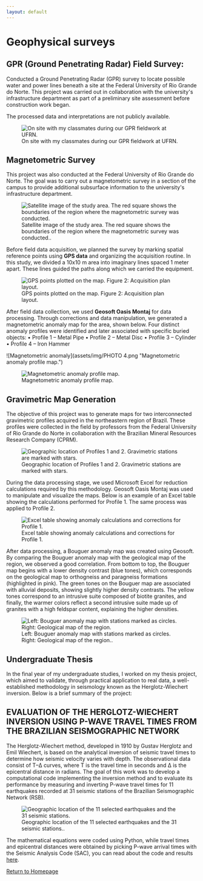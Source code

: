 ```yaml
---
layout: default
---
```


# Geophysical surveys

## GPR (Ground Penetrating Radar) Field Survey:
Conducted a Ground Penetrating Radar (GPR) survey to locate possible water and power lines beneath a site at the Federal University of Rio Grande do Norte. This project was carried out in collaboration with the university's infrastructure department as part of a preliminary site assessment before construction work began.

The processed data and interpretations are not publicly available.

<figure>
  <img src="assets/img/GPR.jpg" alt="On site with my classmates during our GPR fieldwork at UFRN.">
  <figcaption>On site with my classmates during our GPR fieldwork at UFRN.</figcaption>
</figure>

## Magnetometric Survey


This project was also conducted at the Federal University of Rio Grande do Norte. The goal was to carry out a magnetometric survey in a section of the campus to provide additional subsurface information to the university's infrastructure department.

<figure>
  <img src="assets/img/Magnetometria Satelite - PHOTO 2.png" alt="Satellite image of the study area. The red square shows the boundaries of the region where the magnetometric survey was conducted.">
  <figcaption>Satellite image of the study area. The red square shows the boundaries of the region where the magnetometric survey was conducted..</figcaption>
</figure>

Before field data acquisition, we planned the survey by marking spatial reference points using **GPS data** and organizing the acquisition routine. In this study, we divided a 10x10 m area into imaginary lines spaced 1 meter apart. These lines guided the paths along which we carried the equipment.

<figure>
  <img src="assets/img/Mag- Pontos GPS e Grid- PHOTO 3.png" alt="GPS points plotted on the map. Figure 2: Acquisition plan layout.">
  <figcaption>GPS points plotted on the map. Figure 2: Acquisition plan layout.</figcaption>
</figure>


After field data collection, we used **Geosoft Oasis Montaj** for data processing. Through corrections and data manipulation, we generated a magnetometric anomaly map for the area, shown below. Four distinct anomaly profiles were identified and later associated with specific buried objects:
    • Profile 1 – Metal Pipe
    • Profile 2 – Metal Disc
    • Profile 3 – Cylinder
    • Profile 4 – Iron Hammer

![Magnetometric anomaly](assets/img/PHOTO 4.png "Magnetometric anomaly profile map.")

<figure>
  <img src="assets/img/PHOTO 4.png" alt="Magnetometric anomaly profile map.">
  <figcaption>Magnetometric anomaly profile map.</figcaption>
</figure>


## Gravimetric Map Generation

The objective of this project was to generate maps for two interconnected gravimetric profiles acquired in the northeastern region of Brazil. These profiles were collected in the field by professors from the Federal University of Rio Grande do Norte in collaboration with the Brazilian Mineral Resources Research Company (CPRM).

<figure>
  <img src="assets/img/Profiles gravity - PHOTO 5.png" alt="Geographic location of Profiles 1 and 2. Gravimetric stations are marked with stars.">
  <figcaption>Geographic location of Profiles 1 and 2. Gravimetric stations are marked with stars.</figcaption>
</figure>

During the data processing stage, we used Microsoft Excel for reduction calculations required by this methodology. Geosoft Oasis Montaj was used to manipulate and visualize the maps. Below is an example of an Excel table showing the calculations performed for Profile 1. The same process was applied to Profile 2.

<figure>
  <img src="assets/img/Excel profile 1 grav - PHOTO 6.png" alt="Excel table showing anomaly calculations and corrections for Profile 1.">
  <figcaption>Excel table showing anomaly calculations and corrections for Profile 1.</figcaption>
</figure>

After data processing, a Bouguer anomaly map was created using Geosoft.
By comparing the Bouguer anomaly map with the geological map of the region, we observed a good correlation. From bottom to top, the Bouguer map begins with a lower density contrast (blue tones), which corresponds on the geological map to orthogneiss and paragneiss formations (highlighted in pink). The green tones on the Bouguer map are associated with alluvial deposits, showing slightly higher density contrasts. The yellow tones correspond to an intrusive suite composed of biotite granites, and finally, the warmer colors reflect a second intrusive suite made up of granites with a high feldspar content, explaining the higher densities.

<figure>
  <img src="assets/img/PHOTO 7.png" alt="Left: Bouguer anomaly map with stations marked as circles. Right: Geological map of the region.">
  <figcaption>Left: Bouguer anomaly map with stations marked as circles. Right: Geological map of the region..</figcaption>
</figure>


## Undergraduate Thesis

In the final year of my undergraduate studies, I worked on my thesis project, which aimed to validate, through practical application to real data, a well-established methodology in seismology known as the Herglotz-Wiechert inversion. Below is a brief summary of the project:

## EVALUATION OF THE HERGLOTZ-WIECHERT INVERSION USING P-WAVE TRAVEL TIMES FROM THE BRAZILIAN SEISMOGRAPHIC NETWORK
The Herglotz-Wiechert method, developed in 1910 by Gustav Herglotz and Emil Wiechert, is based on the analytical inversion of seismic travel times to determine how seismic velocity varies with depth. The observational data consist of T–Δ curves, where T is the travel time in seconds and Δ is the epicentral distance in radians.
The goal of this work was to develop a computational code implementing the inversion method and to evaluate its performance by measuring and inverting P-wave travel times for 11 earthquakes recorded at 31 seismic stations of the Brazilian Seismographic Network (RSB).

<figure>
  <img src="assets/img/MAPA ESTAÇÕES TCC - PHOTO 8.PNG" alt="Geographic location of the 11 selected earthquakes and the 31 seismic stations.">
  <figcaption>Geographic location of the 11 selected earthquakes and the 31 seismic stations..</figcaption>
</figure>

The mathematical equations were coded using Python, while travel times and epicentral distances were obtained by picking P-wave arrival times with the Seismic Analysis Code (SAC), you can read about the code and results [here](HW.html).






[Return to Homepage](./)
